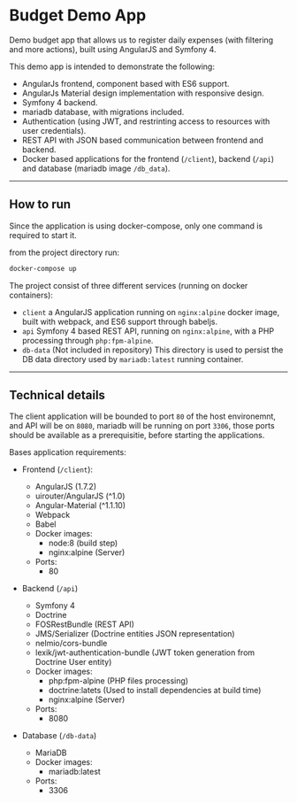 # Budget Demo App

Demo budget app that allows us to register daily expenses (with filtering  and more actions), built using AngularJS and Symfony 4.

This demo app is intended to demonstrate the following:

- AngularJs frontend, component based with ES6 support.
- AngularJs Material design implementation with responsive design.
- Symfony 4 backend. 
- mariadb database, with migrations included.
- Authentication (using JWT, and restrinting access to resources with user credentials).
- REST API with JSON based communication between frontend and backend.
- Docker based applications for the frontend (`/client`), backend (`/api`) and database (mariadb image `/db_data`).

---

## How to run

Since the application is using docker-compose, only one command is required to start it.

from the project directory run:

```bash
docker-compose up
```

The project consist of three different services (running on docker containers):

- `client` a AngularJS application running on `nginx:alpine` docker image, built with webpack, and ES6 support through babeljs.
- `api` Symfony 4 based REST API, running on `nginx:alpine`, with a PHP processing through `php:fpm-alpine`.
- `db-data` (Not included in repository) This directory is used to persist the DB data directory used by `mariadb:latest` running container.

---

## Technical details

The client application will be bounded to port `80` of the host environemnt, and API will be on `8080`, mariadb will be running on port `3306`, those ports should be available as a prerequisitie, before starting the applications.

Bases application requirements:

- Frontend (`/client`):
  - AngularJS (1.7.2)
  - uirouter/AngularJS (^1.0)
  - Angular-Material (^1.1.10)
  - Webpack
  - Babel
  - Docker images:
    - node:8 (build step)
    - nginx:alpine (Server)
  - Ports:
    - 80
  
- Backend (`/api`)
  - Symfony 4
  - Doctrine
  - FOSRestBundle (REST API)
  - JMS/Serializer (Doctrine entities JSON representation)
  - nelmio/cors-bundle
  - lexik/jwt-authentication-bundle (JWT token generation from Doctrine User entity)
  - Docker images:
    - php:fpm-alpine (PHP files processing)
    - doctrine:latets (Used to install dependencies at build time)
    - nginx:alpine (Server)
  - Ports:
    - 8080

- Database (`/db-data`)
  - MariaDB
  - Docker images:
    - mariadb:latest
  - Ports:
    - 3306



  

